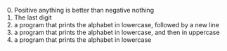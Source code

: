 0. Positive anything is better than negative nothing
1. The last digit
2. a program that prints the alphabet in lowercase, followed by a new line
3. a program that prints the alphabet in lowercase, and then in uppercase
4. a program that prints the alphabet in lowercase

